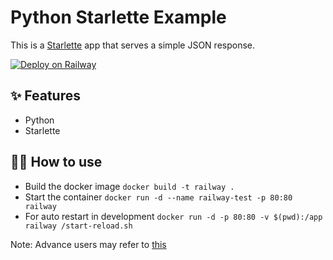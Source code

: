 # Python Starlette Example

This is a [Starlette](https://www.starlette.io/) app that serves a simple JSON response.

[![Deploy on Railway](https://railway.app/button.svg)](https://railway.app/new?template=https%3A%2F%2Fgithub.com%2Frailwayapp%2Fexamples%2Ftree%2Fmaster%2Fexamples%2Fstarlette)

## ✨ Features

- Python
- Starlette

## 💁‍♀️ How to use
- Build the docker image `docker build -t railway .`
- Start the container `docker run -d --name railway-test -p 80:80 railway`
- For auto restart in development `docker run -d -p 80:80 -v $(pwd):/app railway /start-reload.sh`

Note: Advance users may refer to [this](https://github.com/tiangolo/uvicorn-gunicorn-starlette-docker)